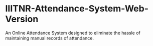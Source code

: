 # IIITNR-Attendance-System-Web-Version
An Online Attendance System designed to eliminate the hassle of maintaining manual records of attendance.
